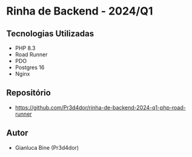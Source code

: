 # Rinha de Backend - 2024/Q1

## Tecnologias Utilizadas

- PHP 8.3
- Road Runner
- PDO
- Postgres 16
- Nginx

## Repositório

- https://github.com/Pr3d4dor/rinha-de-backend-2024-q1-php-road-runner

## Autor

- Gianluca Bine (Pr3d4dor)
